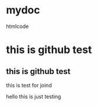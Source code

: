 mydoc
=====

htmlcode
<html>
  <h1> this is github test</h1>
  <h2> this is github test</h2>
  <p>this is test for joind</p>
  <span>hello this is just testing</span>
</html>
